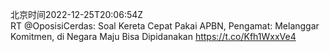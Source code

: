北京时间2022-12-25T20:06:54Z<br>RT @OposisiCerdas: Soal Kereta Cepat Pakai APBN, Pengamat: Melanggar Komitmen, di Negara Maju Bisa Dipidanakan
https://t.co/Kfh1WxxVe4<br><br><br>